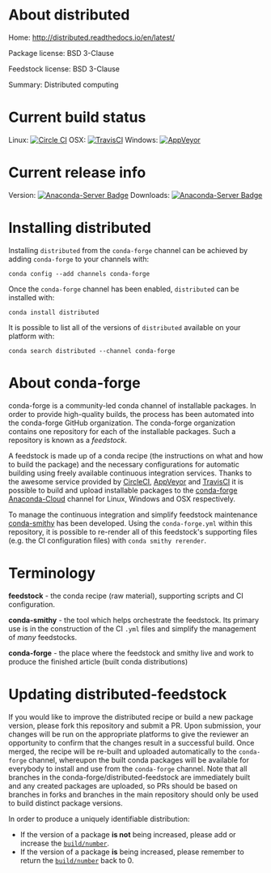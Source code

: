 About distributed
=================

Home: http://distributed.readthedocs.io/en/latest/

Package license: BSD 3-Clause

Feedstock license: BSD 3-Clause

Summary: Distributed computing



Current build status
====================

Linux: [![Circle CI](https://circleci.com/gh/conda-forge/distributed-feedstock.svg?style=shield)](https://circleci.com/gh/conda-forge/distributed-feedstock)
OSX: [![TravisCI](https://travis-ci.org/conda-forge/distributed-feedstock.svg?branch=master)](https://travis-ci.org/conda-forge/distributed-feedstock)
Windows: [![AppVeyor](https://ci.appveyor.com/api/projects/status/github/conda-forge/distributed-feedstock?svg=True)](https://ci.appveyor.com/project/conda-forge/distributed-feedstock/branch/master)

Current release info
====================
Version: [![Anaconda-Server Badge](https://anaconda.org/conda-forge/distributed/badges/version.svg)](https://anaconda.org/conda-forge/distributed)
Downloads: [![Anaconda-Server Badge](https://anaconda.org/conda-forge/distributed/badges/downloads.svg)](https://anaconda.org/conda-forge/distributed)

Installing distributed
======================

Installing `distributed` from the `conda-forge` channel can be achieved by adding `conda-forge` to your channels with:

```
conda config --add channels conda-forge
```

Once the `conda-forge` channel has been enabled, `distributed` can be installed with:

```
conda install distributed
```

It is possible to list all of the versions of `distributed` available on your platform with:

```
conda search distributed --channel conda-forge
```


About conda-forge
=================

conda-forge is a community-led conda channel of installable packages.
In order to provide high-quality builds, the process has been automated into the
conda-forge GitHub organization. The conda-forge organization contains one repository
for each of the installable packages. Such a repository is known as a *feedstock*.

A feedstock is made up of a conda recipe (the instructions on what and how to build
the package) and the necessary configurations for automatic building using freely
available continuous integration services. Thanks to the awesome service provided by
[CircleCI](https://circleci.com/), [AppVeyor](http://www.appveyor.com/)
and [TravisCI](https://travis-ci.org/) it is possible to build and upload installable
packages to the [conda-forge](https://anaconda.org/conda-forge)
[Anaconda-Cloud](http://docs.anaconda.org/) channel for Linux, Windows and OSX respectively.

To manage the continuous integration and simplify feedstock maintenance
[conda-smithy](http://github.com/conda-forge/conda-smithy) has been developed.
Using the ``conda-forge.yml`` within this repository, it is possible to re-render all of
this feedstock's supporting files (e.g. the CI configuration files) with ``conda smithy rerender``.


Terminology
===========

**feedstock** - the conda recipe (raw material), supporting scripts and CI configuration.

**conda-smithy** - the tool which helps orchestrate the feedstock.
                   Its primary use is in the construction of the CI ``.yml`` files
                   and simplify the management of *many* feedstocks.

**conda-forge** - the place where the feedstock and smithy live and work to
                  produce the finished article (built conda distributions)


Updating distributed-feedstock
==============================

If you would like to improve the distributed recipe or build a new
package version, please fork this repository and submit a PR. Upon submission,
your changes will be run on the appropriate platforms to give the reviewer an
opportunity to confirm that the changes result in a successful build. Once
merged, the recipe will be re-built and uploaded automatically to the
`conda-forge` channel, whereupon the built conda packages will be available for
everybody to install and use from the `conda-forge` channel.
Note that all branches in the conda-forge/distributed-feedstock are
immediately built and any created packages are uploaded, so PRs should be based
on branches in forks and branches in the main repository should only be used to
build distinct package versions.

In order to produce a uniquely identifiable distribution:
 * If the version of a package **is not** being increased, please add or increase
   the [``build/number``](http://conda.pydata.org/docs/building/meta-yaml.html#build-number-and-string).
 * If the version of a package **is** being increased, please remember to return
   the [``build/number``](http://conda.pydata.org/docs/building/meta-yaml.html#build-number-and-string)
   back to 0.
